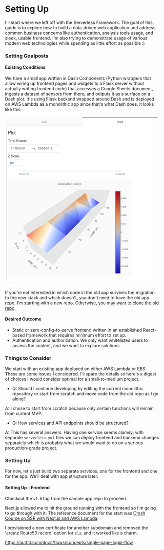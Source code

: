 # Setting Up

I'll start where we left off with the Serverless Framework. The goal of this guide is to explore how to build a data-driven web application and address common business concerns like authentication, analysis tools usage, and sleek, usable frontend. I'm also trying to demonstrate usage of various modern web technologies while spending as little effort as possible :)

### Setting Goalposts

#### Existing Conditions

We have a small app written in Dash Components (Python wrappers that allow wiring up frontend pages and widgets to a Flask server without actually writing frontend code) that accesses a Google Sheets document, ingests a dataset of sensors from there, and outputs it as a surface on a Dash plot. It's using Flask backend wrapped around Dash and is deployed on AWS Lambda as a monolithic app since that's what Dash does. It looks like this:

![Old app](img/Screenshot_8.png)

If you're not interested in which code in the old app survives the migration to the new stack and which doesn't, you don't need to have the old app repo, I'm starting with a new repo. Otherwise, you may want to [clone the old repo](https://github.com/bausk/onilapp).

#### Desired Outcome

- Static or zero-config-to-serve frontend written in an established React-based framework that requires minimum effort to set up.
- Authentication and authorization. We only want whitelisted users to access the content, and we want to explore solutions

### Things to Consider

We start with an existing app deployed on either AWS Lambda or EBS. These are some issues I considered. I'll spare the details so here's a digest of choices I would consider optimal for a small-to-medium project.

- Q: Should I continue developing by editing the current monolithic repository or start from scratch and move code from the old repo as I go along?

A: I chose to start from scratch because only certain functions will remain from current MVP.

- Q: How services and API endpoints should be structured?

A: This has several answers. Having one service seems clumsy; with separate `serverless.yml` files we can deploy frontend and backend changes separately which is probably what we would want to do on a serious production-grade project.

### Setting Up

For now, let's just build two separate services, one for the frontend and one for the app. We'll deal with app structure later.

#### Setting Up - Frontend

Checkout the `v1.0` tag from the sample app repo to proceed.

Next.js allowed me to hit the ground running with the frontend so I'm going to go through with it. The reference document for the start was [Crash Course on SSR with Next.js and AWS Lambda](https://dev.to/adnanrahic/a-crash-course-on-serverless-side-rendering-with-reactjs-nextjs-and-aws-lambda-13ed).


I provisioned a new certificate for another subdomain and removed the 'create Route53 record' option for `sls`, and it worked like a charm.



https://auth0.com/docs/flows/concepts/single-page-login-flow
